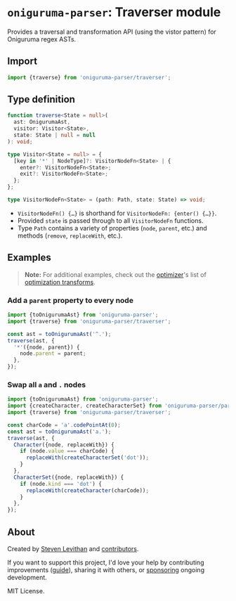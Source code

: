 # `oniguruma-parser`: Traverser module

Provides a traversal and transformation API (using the vistor pattern) for Oniguruma regex ASTs.

## Import

```js
import {traverse} from 'oniguruma-parser/traverser';
```

## Type definition

```ts
function traverse<State = null>(
  ast: OnigurumaAst,
  visitor: Visitor<State>,
  state: State | null = null
): void;

type Visitor<State = null> = {
  [key in '*' | NodeType]?: VisitorNodeFn<State> | {
    enter?: VisitorNodeFn<State>;
    exit?: VisitorNodeFn<State>;
  };
};

type VisitorNodeFn<State> = (path: Path, state: State) => void;
```

- `VisitorNodeFn() {…}` is shorthand for `VisitorNodeFn: {enter() {…}}`.
- Provided `state` is passed through to all `VisitorNodeFn` functions.
- Type `Path` contains a variety of properties (`node`, `parent`, etc.) and methods (`remove`, `replaceWith`, etc.).

## Examples

> **Note:** For additional examples, check out the [optimizer](https://github.com/slevithan/oniguruma-parser/blob/main/src/optimizer/README.md)'s list of [optimization transforms](https://github.com/slevithan/oniguruma-parser/tree/main/src/optimizer/transforms).

### Add a `parent` property to every node

```js
import {toOnigurumaAst} from 'oniguruma-parser';
import {traverse} from 'oniguruma-parser/traverser';

const ast = toOnigurumaAst('^.');
traverse(ast, {
  '*'({node, parent}) {
    node.parent = parent;
  },
});
```

### Swap all `a` and `.` nodes

```js
import {toOnigurumaAst} from 'oniguruma-parser';
import {createCharacter, createCharacterSet} from 'oniguruma-parser/parser';
import {traverse} from 'oniguruma-parser/traverser';

const charCode = 'a'.codePointAt(0);
const ast = toOnigurumaAst('a.');
traverse(ast, {
  Character({node, replaceWith}) {
    if (node.value === charCode) {
      replaceWith(createCharacterSet('dot'));
    }
  },
  CharacterSet({node, replaceWith}) {
    if (node.kind === 'dot') {
      replaceWith(createCharacter(charCode));
    }
  },
});
```

## About

Created by [Steven Levithan](https://github.com/slevithan) and [contributors](https://github.com/slevithan/oniguruma-parser/graphs/contributors).

If you want to support this project, I'd love your help by contributing improvements ([guide](https://github.com/slevithan/oniguruma-parser/blob/main/CONTRIBUTING.md)), sharing it with others, or [sponsoring](https://github.com/sponsors/slevithan) ongoing development.

MIT License.
